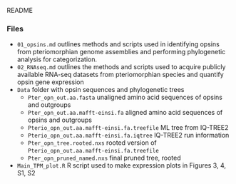 README
### Files

* ```01_opsins.md``` outlines methods and scripts used in identifying opsins from pteriomorphian genome assemblies and performing phylogenetic analysis for categorization.
* ```02_RNAseq.md``` outlines the methods and scripts used to acquire publicly available RNA-seq datasets from pteriomorphian species and quantify opsin gene expression
* ```Data``` folder with opsin sequences and phylogenetic trees
    * ```Pter_opn_out.aa.fasta``` unaligned amino acid sequences of opsins and outgroups
    * ```Pter_opn_out.aa.mafft-einsi.fa``` aligned amino acid sequences of opsins and outgroups
    * ```Pterio_opn_out.aa.mafft-einsi.fa.treefile``` ML tree from IQ-TREE2
    * ```Pterio_opn_out.aa.mafft-einsi.fa.iqtree``` IQ-TREE2 run information
    * ```Pter_opn_tree.rooted.nxs``` rooted version of ```Pterio_opn_out.aa.mafft-einsi.fa.treefile```
    * ```Pter_opn_pruned_named.nxs``` final pruned tree, rooted
* ```Main_TPM_plot.R``` R script used to make expression plots in Figures 3, 4, S1, S2
